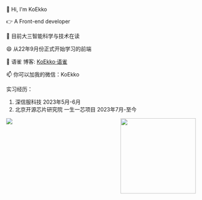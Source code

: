 👋 Hi, I'm KoEkko

👉 A Front-end developer

🌱 目前大三智能科学与技术在读

😄 从22年9月份正式开始学习的前端

💬 语雀 博客: [KoEkko·语雀](https://www.yuque.com/jjia)

📫 你可以加我的微信：KoEkko

实习经历：
1. 深信服科技 2023年5月-6月
2. 北京开源芯片研究院 一生一芯项目 2023年7月-至今

   
<img align="left"  src="https://github-readme-stats.vercel.app/api/top-langs/?username=KoEkko" />

<img align="right" style="height:200px" src="https://github-readme-stats.vercel.app/api?username=KoEkko&show_icons=true&count_private=false&theme=vue-dark" />





<!--
**KoEkko/KoEkko** is a ✨ _special_ ✨ repository because its `README.md` (this file) appears on your GitHub profile.

Here are some ideas to get you started:

- 🔭 I’m currently working on ...
- 🌱 I’m currently learning ...
- 👯 I’m looking to collaborate on ...
- 🤔 I’m looking for help with ...
- 💬 Ask me about ...
- 📫 How to reach me: ...
- 😄 Pronouns: ...
- ⚡ Fun fact: ...
-->
